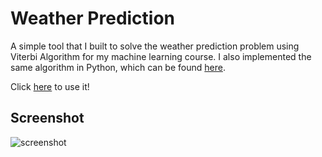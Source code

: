 # Weather Prediction
A simple tool that I built to solve the weather prediction problem using Viterbi Algorithm for my machine learning course. I also implemented the same algorithm in Python, which can be found [here](https://github.com/hsuanhauliu/life-long-learning/tree/master/machine-learning/hidden-markov-model).

Click [here](https://hsuanhauliu.github.io/weather-prediction/) to use it!

## Screenshot
![screenshot](https://github.com/hsuanhauliu/weather_prediction_with_viterbi_algorithm/blob/master/screenshot.jpg "screenshot")
